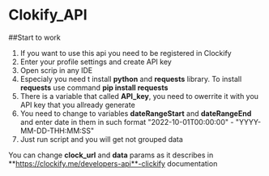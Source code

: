 # Clokify_API

##Start to work
1. If you want to use this api you need to be registered in Clockify
2. Enter your profile settings and create API key
3. Open scrip in any IDE
4. Especialy you need t install **python** and **requests** library. To install **requests** use command **pip install requests**
5. There is a variable that called **API_key**, you need to owerrite it with you API key that you allready generate
6. You need to change to variables **dateRangeStart** and **dateRangeEnd** and enter date in them in such format "2022-10-01T00:00:00" - "YYYY-MM-DD-THH:MM:SS"
7. Just run script and you will get not grouped data

You can change **clock_url** and **data** params as it describes in **https://clockify.me/developers-api**-clickify documentation

